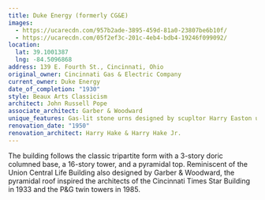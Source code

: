 ```yaml
---
title: Duke Energy (formerly CG&E)
images:
  - https://ucarecdn.com/957b2ade-3895-459d-81a0-23807be6b10f/
  - https://ucarecdn.com/05f2ef3c-201c-4eb4-bdb4-19246f099092/
location:
  lat: 39.1001387
  lng: -84.5096868
address: 139 E. Fourth St., Cincinnati, Ohio
original_owner: Cincinnati Gas & Electric Company
current_owner: Duke Energy
date_of_completion: "1930"
style: Beaux Arts Classicism
architect: John Russell Pope
associate_architect: Garber & Woodward
unique_features: Gas-lit stone urns designed by scupltor Harry Easton uplight the upper tower.
renovation_date: "1950"
renovation_architect: Harry Hake & Harry Hake Jr.
---
```


The building follows the classic tripartite form with a 3-story doric columned base, a 16-story tower, and a pyramidal top. Reminiscent of the Union Central Life Building also designed by Garber & Woodward, the pyramidal roof inspired the architects of the Cincinnati Times Star Building in 1933 and the P&G twin towers in 1985.
